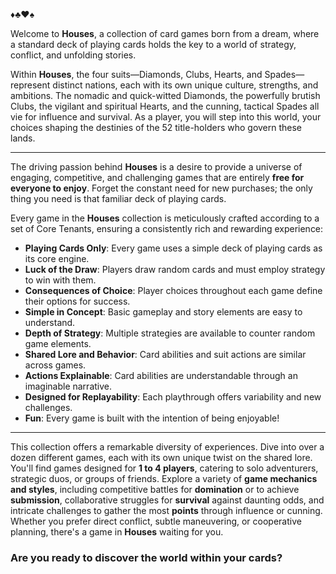 :diamonds::clubs::hearts::spades:  

Welcome to **Houses**, a collection of card games born from a dream, where a standard deck of playing cards holds the key to a world of strategy, conflict, and unfolding stories.

Within **Houses**, the four suits—Diamonds, Clubs, Hearts, and Spades—represent distinct nations, each with its own unique culture, strengths, and ambitions. The nomadic and quick-witted Diamonds, the powerfully brutish Clubs, the vigilant and spiritual Hearts, and the cunning, tactical Spades all vie for influence and survival. As a player, you will step into this world, your choices shaping the destinies of the 52 title-holders who govern these lands.

---

The driving passion behind **Houses** is a desire to provide a universe of engaging, competitive, and challenging games that are entirely **free for everyone to enjoy**. Forget the constant need for new purchases; the only thing you need is that familiar deck of playing cards.

Every game in the **Houses** collection is meticulously crafted according to a set of Core Tenants, ensuring a consistently rich and rewarding experience:

* **Playing Cards Only**: Every game uses a simple deck of playing cards as its core engine.
* **Luck of the Draw**: Players draw random cards and must employ strategy to win with them.
* **Consequences of Choice**: Player choices throughout each game define their options for success.
* **Simple in Concept**: Basic gameplay and story elements are easy to understand.
* **Depth of Strategy**: Multiple strategies are available to counter random game elements.
* **Shared Lore and Behavior**: Card abilities and suit actions are similar across games.
* **Actions Explainable**: Card abilities are understandable through an imaginable narrative.
* **Designed for Replayability**: Each playthrough offers variability and new challenges.
* **Fun**: Every game is built with the intention of being enjoyable!

---

This collection offers a remarkable diversity of experiences. Dive into over a dozen different games, each with its own unique twist on the shared lore. You'll find games designed for **1 to 4 players**, catering to solo adventurers, strategic duos, or groups of friends. Explore a variety of **game mechanics and styles**, including competitive battles for **domination** or to achieve **submission**, collaborative struggles for **survival** against daunting odds, and intricate challenges to gather the most **points** through influence or cunning. Whether you prefer direct conflict, subtle maneuvering, or cooperative planning, there's a game in **Houses** waiting for you.

### Are you ready to discover the world within your cards?